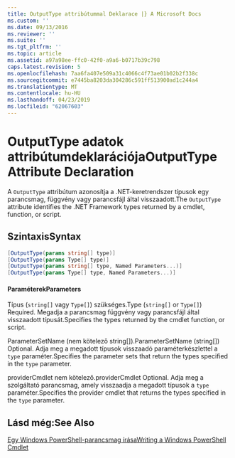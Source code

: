 ```yaml
---
title: OutputType attribútummal Deklarace |} A Microsoft Docs
ms.custom: ''
ms.date: 09/13/2016
ms.reviewer: ''
ms.suite: ''
ms.tgt_pltfrm: ''
ms.topic: article
ms.assetid: a97a98ee-ffc0-42f0-a9a6-b0717b39c798
caps.latest.revision: 5
ms.openlocfilehash: 7aa6fa407e509a31c4066c4f73ae01b02b2f338c
ms.sourcegitcommit: e7445ba8203da304286c591ff513900ad1c244a4
ms.translationtype: MT
ms.contentlocale: hu-HU
ms.lasthandoff: 04/23/2019
ms.locfileid: "62067603"
---
```

# <a name="outputtype-attribute-declaration"></a><span data-ttu-id="4d3b3-102">OutputType adatok attribútumdeklarációja</span><span class="sxs-lookup"><span data-stu-id="4d3b3-102">OutputType Attribute Declaration</span></span>

<span data-ttu-id="4d3b3-103">A `OutputType` attribútum azonosítja a .NET-keretrendszer típusok egy parancsmag, függvény vagy parancsfájl által visszaadott.</span><span class="sxs-lookup"><span data-stu-id="4d3b3-103">The `OutputType` attribute identifies the .NET Framework types returned by a cmdlet, function, or script.</span></span>

## <a name="syntax"></a><span data-ttu-id="4d3b3-104">Szintaxis</span><span class="sxs-lookup"><span data-stu-id="4d3b3-104">Syntax</span></span>

```csharp
[OutputType(params string[] type)]
[OutputType(params Type[] type)]
[OutputType(params string[] type, Named Parameters...)]
[OutputType(params Type[] type, Named Parameters...)]
```

#### <a name="parameters"></a><span data-ttu-id="4d3b3-105">Paraméterek</span><span class="sxs-lookup"><span data-stu-id="4d3b3-105">Parameters</span></span>

<span data-ttu-id="4d3b3-106">Típus (`string[]` vagy `Type[]`) szükséges.</span><span class="sxs-lookup"><span data-stu-id="4d3b3-106">Type (`string[]` or `Type[]`) Required.</span></span> <span data-ttu-id="4d3b3-107">Megadja a parancsmag függvény vagy parancsfájl által visszaadott típusát.</span><span class="sxs-lookup"><span data-stu-id="4d3b3-107">Specifies the types returned by the cmdlet function, or script.</span></span>

<span data-ttu-id="4d3b3-108">ParameterSetName (nem kötelező string[]).</span><span class="sxs-lookup"><span data-stu-id="4d3b3-108">ParameterSetName (string[]) Optional.</span></span> <span data-ttu-id="4d3b3-109">Adja meg a megadott típusok visszaadó paraméterkészlettel a `type` paraméter.</span><span class="sxs-lookup"><span data-stu-id="4d3b3-109">Specifies the parameter sets that return the types specified in the `type` parameter.</span></span>

<span data-ttu-id="4d3b3-110">providerCmdlet nem kötelező.</span><span class="sxs-lookup"><span data-stu-id="4d3b3-110">providerCmdlet Optional.</span></span> <span data-ttu-id="4d3b3-111">Adja meg a szolgáltató parancsmag, amely visszaadja a megadott típusok a `type` paraméter.</span><span class="sxs-lookup"><span data-stu-id="4d3b3-111">Specifies the provider cmdlet that returns the types specified in the `type` parameter.</span></span>

## <a name="see-also"></a><span data-ttu-id="4d3b3-112">Lásd még:</span><span class="sxs-lookup"><span data-stu-id="4d3b3-112">See Also</span></span>

[<span data-ttu-id="4d3b3-113">Egy Windows PowerShell-parancsmag írása</span><span class="sxs-lookup"><span data-stu-id="4d3b3-113">Writing a Windows PowerShell Cmdlet</span></span>](./writing-a-windows-powershell-cmdlet.md)
